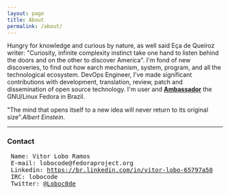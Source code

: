 ```yaml
---
layout: page
title: About
permalink: /about/
---
```



Hungry for knowledge and curious by nature, as well said Eça de Queiroz writer: "Curiosity, infinite complexity instinct take one hand to listen behind the doors and on the other to discover America". I'm fond of new discoveries, to find out how earch mechanism, system, program, and all the technological ecosystem. DevOps Engineer, I've made significant contributions with development, translation, review, patch and dissemination of open source technology. I'm user and **[Ambassador]()** the GNU/Linux Fedora in Brazil. 

"The mind that opens itself to a new idea will never return to its original size".*Albert Einstein*.

---



### Contact

<pre>
 Name: Vitor Lobo Ramos
 E-mail: lobocode@fedoraproject.org 
 Linkedin: <a href="https://br.linkedin.com/in/vitor-lobo-65797a50">https://br.linkedin.com/in/vitor-lobo-65797a50</a>
 IRC: lobocode
 Twitter: <a href="https://twitter.com/loboc0de">@Loboc0de</a>
</pre>

